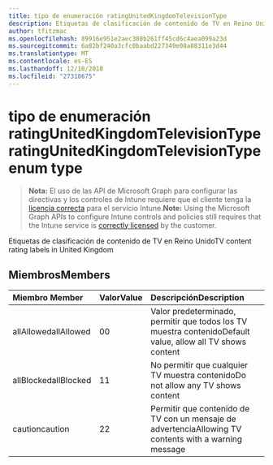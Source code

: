 ```yaml
---
title: tipo de enumeración ratingUnitedKingdomTelevisionType
description: Etiquetas de clasificación de contenido de TV en Reino Unido
author: tfitzmac
ms.openlocfilehash: 89916e951e2aec380b261ff45cd6c4aea099a23d
ms.sourcegitcommit: 6a82bf240a3cfc0baabd227349e08a08311e3d44
ms.translationtype: MT
ms.contentlocale: es-ES
ms.lasthandoff: 12/18/2018
ms.locfileid: "27318675"
---
```

# <a name="ratingunitedkingdomtelevisiontype-enum-type"></a><span data-ttu-id="2166b-103">tipo de enumeración ratingUnitedKingdomTelevisionType</span><span class="sxs-lookup"><span data-stu-id="2166b-103">ratingUnitedKingdomTelevisionType enum type</span></span>

> <span data-ttu-id="2166b-104">**Nota:** El uso de las API de Microsoft Graph para configurar las directivas y los controles de Intune requiere que el cliente tenga la [licencia correcta](https://go.microsoft.com/fwlink/?linkid=839381) para el servicio Intune.</span><span class="sxs-lookup"><span data-stu-id="2166b-104">**Note:** Using the Microsoft Graph APIs to configure Intune controls and policies still requires that the Intune service is [correctly licensed](https://go.microsoft.com/fwlink/?linkid=839381) by the customer.</span></span>

<span data-ttu-id="2166b-105">Etiquetas de clasificación de contenido de TV en Reino Unido</span><span class="sxs-lookup"><span data-stu-id="2166b-105">TV content rating labels in United Kingdom</span></span>
## <a name="members"></a><span data-ttu-id="2166b-106">Miembros</span><span class="sxs-lookup"><span data-stu-id="2166b-106">Members</span></span>
|<span data-ttu-id="2166b-107">Miembro	</span><span class="sxs-lookup"><span data-stu-id="2166b-107">Member</span></span>|<span data-ttu-id="2166b-108">Valor</span><span class="sxs-lookup"><span data-stu-id="2166b-108">Value</span></span>|<span data-ttu-id="2166b-109">Descripción</span><span class="sxs-lookup"><span data-stu-id="2166b-109">Description</span></span>|
|:---|:---|:---|
|<span data-ttu-id="2166b-110">allAllowed</span><span class="sxs-lookup"><span data-stu-id="2166b-110">allAllowed</span></span>|<span data-ttu-id="2166b-111">0</span><span class="sxs-lookup"><span data-stu-id="2166b-111">0</span></span>|<span data-ttu-id="2166b-112">Valor predeterminado, permitir que todos los TV muestra contenido</span><span class="sxs-lookup"><span data-stu-id="2166b-112">Default value, allow all TV shows content</span></span>|
|<span data-ttu-id="2166b-113">allBlocked</span><span class="sxs-lookup"><span data-stu-id="2166b-113">allBlocked</span></span>|<span data-ttu-id="2166b-114">1</span><span class="sxs-lookup"><span data-stu-id="2166b-114">1</span></span>|<span data-ttu-id="2166b-115">No permitir que cualquier TV muestra contenido</span><span class="sxs-lookup"><span data-stu-id="2166b-115">Do not allow any TV shows content</span></span>|
|<span data-ttu-id="2166b-116">caution</span><span class="sxs-lookup"><span data-stu-id="2166b-116">caution</span></span>|<span data-ttu-id="2166b-117">2</span><span class="sxs-lookup"><span data-stu-id="2166b-117">2</span></span>|<span data-ttu-id="2166b-118">Permitir que contenido de TV con un mensaje de advertencia</span><span class="sxs-lookup"><span data-stu-id="2166b-118">Allowing TV contents with a warning message</span></span>|




